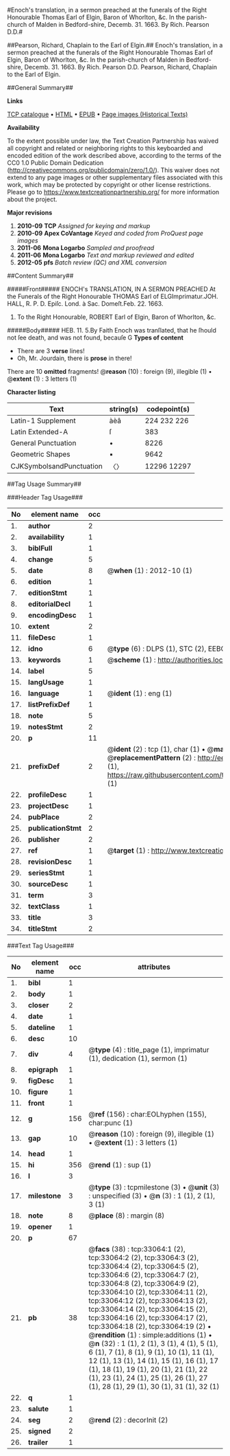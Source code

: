 #Enoch's translation, in a sermon preached at the funerals of the Right Honourable Thomas Earl of Elgin, Baron of Whorlton, &c. In the parish-church of Malden in Bedford-shire, Decemb. 31. 1663. By Rich. Pearson D.D.#

##Pearson, Richard, Chaplain to the Earl of Elgin.##
Enoch's translation, in a sermon preached at the funerals of the Right Honourable Thomas Earl of Elgin, Baron of Whorlton, &c. In the parish-church of Malden in Bedford-shire, Decemb. 31. 1663. By Rich. Pearson D.D.
Pearson, Richard, Chaplain to the Earl of Elgin.

##General Summary##

**Links**

[TCP catalogue](http://www.ota.ox.ac.uk/tcp/)  • 
[HTML](http://tei.it.ox.ac.uk/tcp/Texts-HTML/free/A53/A53903.html)  • 
[EPUB](http://tei.it.ox.ac.uk/tcp/Texts-EPUB/free/A53/A53903.epub) • 
[Page images (Historical Texts)](https://historicaltexts.jisc.ac.uk/eebo-99828633e)

**Availability**

To the extent possible under law, the Text Creation Partnership has waived all copyright and related or neighboring rights to this keyboarded and encoded edition of the work described above, according to the terms of the CC0 1.0 Public Domain Dedication (http://creativecommons.org/publicdomain/zero/1.0/). This waiver does not extend to any page images or other supplementary files associated with this work, which may be protected by copyright or other license restrictions. Please go to https://www.textcreationpartnership.org/ for more information about the project.

**Major revisions**

1. __2010-09__ __TCP__ *Assigned for keying and markup*
1. __2010-09__ __Apex CoVantage__ *Keyed and coded from ProQuest page images*
1. __2011-06__ __Mona Logarbo__ *Sampled and proofread*
1. __2011-06__ __Mona Logarbo__ *Text and markup reviewed and edited*
1. __2012-05__ __pfs__ *Batch review (QC) and XML conversion*

##Content Summary##

#####Front#####
ENOCH's TRANSLATION, IN A SERMON PREACHED At the Funerals of the Right Honourable THOMAS Earl of ELGImprimatur.JOH. HALL, R. P. D. Epiſc. Lond. à Sac. Domeſt.Feb. 22. 1663.
1. To the Right Honourable, ROBERT Earl of Elgin, Baron of Whorlton, &c.

#####Body#####
HEB. 11. 5.By Faith Enoch was tranſlated, that he ſhould not ſee death, and was not found, becauſe G
**Types of content**

  * There are 3 **verse** lines!
  * Oh, Mr. Jourdain, there is **prose** in there!

There are 10 **omitted** fragments! 
 @__reason__ (10) : foreign (9), illegible (1)  •  @__extent__ (1) : 3 letters (1)

**Character listing**


|Text|string(s)|codepoint(s)|
|---|---|---|
|Latin-1 Supplement|àèâ|224 232 226|
|Latin Extended-A|ſ|383|
|General Punctuation|•|8226|
|Geometric Shapes|▪|9642|
|CJKSymbolsandPunctuation|〈〉|12296 12297|

##Tag Usage Summary##

###Header Tag Usage###

|No|element name|occ|attributes|
|---|---|---|---|
|1.|__author__|2||
|2.|__availability__|1||
|3.|__biblFull__|1||
|4.|__change__|5||
|5.|__date__|8| @__when__ (1) : 2012-10 (1)|
|6.|__edition__|1||
|7.|__editionStmt__|1||
|8.|__editorialDecl__|1||
|9.|__encodingDesc__|1||
|10.|__extent__|2||
|11.|__fileDesc__|1||
|12.|__idno__|6| @__type__ (6) : DLPS (1), STC (2), EEBO-CITATION (1), PROQUEST (1), VID (1)|
|13.|__keywords__|1| @__scheme__ (1) : http://authorities.loc.gov/ (1)|
|14.|__label__|5||
|15.|__langUsage__|1||
|16.|__language__|1| @__ident__ (1) : eng (1)|
|17.|__listPrefixDef__|1||
|18.|__note__|5||
|19.|__notesStmt__|2||
|20.|__p__|11||
|21.|__prefixDef__|2| @__ident__ (2) : tcp (1), char (1)  •  @__matchPattern__ (2) : ([0-9\-]+):([0-9IVX]+) (1), (.+) (1)  •  @__replacementPattern__ (2) : http://eebo.chadwyck.com/downloadtiff?vid=$1&page=$2 (1), https://raw.githubusercontent.com/textcreationpartnership/Texts/master/tcpchars.xml#$1 (1)|
|22.|__profileDesc__|1||
|23.|__projectDesc__|1||
|24.|__pubPlace__|2||
|25.|__publicationStmt__|2||
|26.|__publisher__|2||
|27.|__ref__|1| @__target__ (1) : http://www.textcreationpartnership.org/docs/. (1)|
|28.|__revisionDesc__|1||
|29.|__seriesStmt__|1||
|30.|__sourceDesc__|1||
|31.|__term__|3||
|32.|__textClass__|1||
|33.|__title__|3||
|34.|__titleStmt__|2||


###Text Tag Usage###

|No|element name|occ|attributes|
|---|---|---|---|
|1.|__bibl__|1||
|2.|__body__|1||
|3.|__closer__|2||
|4.|__date__|1||
|5.|__dateline__|1||
|6.|__desc__|10||
|7.|__div__|4| @__type__ (4) : title_page (1), imprimatur (1), dedication (1), sermon (1)|
|8.|__epigraph__|1||
|9.|__figDesc__|1||
|10.|__figure__|1||
|11.|__front__|1||
|12.|__g__|156| @__ref__ (156) : char:EOLhyphen (155), char:punc (1)|
|13.|__gap__|10| @__reason__ (10) : foreign (9), illegible (1)  •  @__extent__ (1) : 3 letters (1)|
|14.|__head__|1||
|15.|__hi__|356| @__rend__ (1) : sup (1)|
|16.|__l__|3||
|17.|__milestone__|3| @__type__ (3) : tcpmilestone (3)  •  @__unit__ (3) : unspecified (3)  •  @__n__ (3) : 1 (1), 2 (1), 3 (1)|
|18.|__note__|8| @__place__ (8) : margin (8)|
|19.|__opener__|1||
|20.|__p__|67||
|21.|__pb__|38| @__facs__ (38) : tcp:33064:1 (2), tcp:33064:2 (2), tcp:33064:3 (2), tcp:33064:4 (2), tcp:33064:5 (2), tcp:33064:6 (2), tcp:33064:7 (2), tcp:33064:8 (2), tcp:33064:9 (2), tcp:33064:10 (2), tcp:33064:11 (2), tcp:33064:12 (2), tcp:33064:13 (2), tcp:33064:14 (2), tcp:33064:15 (2), tcp:33064:16 (2), tcp:33064:17 (2), tcp:33064:18 (2), tcp:33064:19 (2)  •  @__rendition__ (1) : simple:additions (1)  •  @__n__ (32) : 1 (1), 2 (1), 3 (1), 4 (1), 5 (1), 6 (1), 7 (1), 8 (1), 9 (1), 10 (1), 11 (1), 12 (1), 13 (1), 14 (1), 15 (1), 16 (1), 17 (1), 18 (1), 19 (1), 20 (1), 21 (1), 22 (1), 23 (1), 24 (1), 25 (1), 26 (1), 27 (1), 28 (1), 29 (1), 30 (1), 31 (1), 32 (1)|
|22.|__q__|1||
|23.|__salute__|1||
|24.|__seg__|2| @__rend__ (2) : decorInit (2)|
|25.|__signed__|2||
|26.|__trailer__|1||
